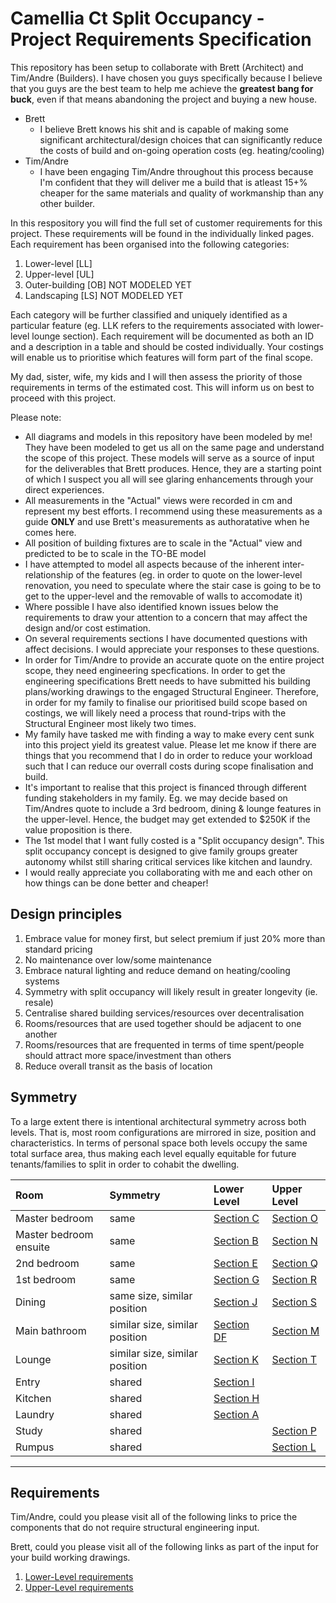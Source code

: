 # Camellia Ct Split Occupancy - Project Requirements Specification

This repository has been setup to collaborate with Brett (Architect) and Tim/Andre (Builders). I have chosen you guys specifically because I believe that you guys are the best team to help me achieve the **greatest bang for buck**, even if that means abandoning the project and buying a new house. 
* Brett 
  * I believe Brett knows his shit and is capable of making some significant architectural/design choices that can significantly reduce the costs of build and on-going operation costs (eg. heating/cooling) 
* Tim/Andre
  * I have been engaging Tim/Andre throughout this process because I'm confident that they will deliver me a build that is atleast 15+% cheaper for the same materials and quality of workmanship than any other builder. 

In this respository you will find the full set of customer requirements for this project. These requirements will be found in the individually linked pages. Each requirement has been organised into the following categories:
1. Lower-level [LL]
2. Upper-level [UL]
3. Outer-building [OB] NOT MODELED YET
4. Landscaping [LS] NOT MODELED YET

Each category will be further classified and uniquely identified as a particular feature (eg. LLK refers to the requirements associated with lower-level lounge section). Each requirement will be documented as both an ID and a description in a table and should be costed individually. Your costings will enable us to prioritise which features will form part of the final scope. 

My dad, sister, wife, my kids and I will then assess the priority of those requirements in terms of the estimated cost. This will inform us on best to proceed with this project.

Please note:
* All diagrams and models in this repository have been modeled by me! They have been modeled to get us all on the same page and understand the scope of this project. These models will serve as a source of input for the deliverables that Brett produces. Hence, they are a starting point of which I suspect you all will see glaring enhancements through your direct experiences.
* All measurements in the "Actual" views were recorded in cm and represent my best efforts. I recommend using these measurements as a guide **ONLY** and use Brett's measurements as authoratative when he comes here.
* All position of building fixtures are to scale in the "Actual" view and predicted to be to scale in the TO-BE model 
* I have attempted to model all aspects because of the inherent inter-relationship of the features (eg. in order to quote on the lower-level renovation, you need to speculate where the stair case is going to be to get to the upper-level and the removable of walls to accomodate it)
* Where possible I have also identified known issues below the requirements to draw your attention to a concern that may affect the design and/or cost estimation.
* On several requirements sections I have documented questions with affect decisions. I would appreciate your responses to these questions.
* In order for Tim/Andre to provide an accurate quote on the entire project scope, they need engineering specfications. In order to get the engineering specifications Brett needs to have submitted his building plans/working drawings to the engaged Structural Engineer. Therefore, in order for my family to finalise our prioritised build scope based on costings, we will likely need a process that round-trips with the Structural Engineer most likely two times. 
* My family have tasked me with finding a way to make every cent sunk into this project yield its greatest value. Please let me know if there are things that you recommend that I do in order to reduce your workload such that I can reduce our overrall costs during scope finalisation and build.
* It's important to realise that this project is financed through different funding stakeholders in my family. Eg. we may decide based on Tim/Andres quote to include a 3rd bedroom, dining & lounge features in the upper-level. Hence, the budget may get extended to $250K if the value proposition is there.
* The 1st model that I want fully costed is a "Split occupancy design". This split occupancy concept is designed to give family groups greater autonomy whilst still sharing critical services like kitchen and laundry.  
* I would really appreciate you collaborating with me and each other on how things can be done better and cheaper!


## Design principles

1. Embrace value for money first, but select premium if just 20% more than standard pricing
2. No maintenance over low/some maintenance
3. Embrace natural lighting and reduce demand on heating/cooling systems
4. Symmetry with split occupancy will likely result in greater longevity (ie. resale)
5. Centralise shared building services/resources over decentralisation
6. Rooms/resources that are used together should be adjacent to one another
7. Rooms/resources that are frequented in terms of time spent/people should attract more space/investment than others
8. Reduce overall transit as the basis of location


## Symmetry

To a large extent there is intentional architectural symmetry across both levels. That is, most room configurations are mirrored in size, position and characteristics. In terms of personal space both levels occupy the same total surface area, thus making each level equally equitable for future tenants/families to split in order to cohabit the dwelling.

|Room|Symmetry|Lower Level|Upper Level|
|:---|:---|:---|:---|
|Master bedroom|same|[Section C](./lower-level/section-C-requirements.md)|[Section O](./upper-level/section-O-requirements.md)|
|Master bedroom ensuite|same|[Section B](./lower-level/section-B-requirements.md)|[Section N](./upper-level/section-N-requirements.md)|
|2nd bedroom|same|[Section E](./lower-level/section-E-requirements.md)|[Section Q](./upper-level/section-Q-requirements.md)|
|1st bedroom|same|[Section G](./lower-level/section-G-requirements.md)|[Section R](./upper-level/section-R-requirements.md)|
|Dining|same size, similar position|[Section J](./lower-level/section-J-requirements.md)|[Section S](./upper-level/section-S-requirements.md)|
|Main bathroom|similar size, similar position|[Section DF](./lower-level/section-DF-requirements.md)|[Section M](./upper-level/section-M-requirements.md)|
|Lounge|similar size, similar position|[Section K](./lower-level/section-K-requirements.md)|[Section T](./upper-level/section-T-requirements.md)|
|Entry|shared|[Section I](./lower-level/section-I-requirements.md)||
|Kitchen|shared|[Section H](./lower-level/section-H-requirements.md)||
|Laundry|shared|[Section A](./lower-level/section-A-requirements.md)||
|Study|shared||[Section P](./upper-level/section-P-requirements.md)|
|Rumpus|shared||[Section L](./lower-level/section-L-requirements.md)|


---

## Requirements

Tim/Andre, could you please visit all of the following links to price the components that do not require structural engineering input.

Brett, could you please visit all of the following links as part of the input for your build working drawings.

1. [Lower-Level requirements](./lower-level/Lower-Level-requirements.md)
2. [Upper-Level requirements](./upper-level/Upper-Level-requirements.md)
